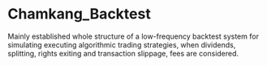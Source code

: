 # Chamkang_Backtest
Mainly established whole structure of a low-frequency backtest system for simulating executing algorithmic trading strategies, when dividends, splitting, rights exiting and transaction slippage, fees are considered.
